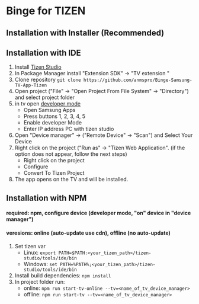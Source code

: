 # Binge for TIZEN

## Installation with Installer (Recommended)

## Installation with IDE

1. Install [Tizen Studio](https://developer.tizen.org/development/tizen-studio/download)
2. In Package Manager install "Extension SDK" -> "TV extension <version>"
3. Clone repository `git clone https://github.com/anmspro/Binge-Samsung-TV-App-Tizen`
4. Open project ("File" -> "Open Project From File System" -> "Directory") and select project folder
5. in tv open [developer mode](https://developer.samsung.com/smarttv/develop/getting-started/using-sdk/tv-device.html)
   - Open Samsung Apps
   - Press buttons 1, 2, 3, 4, 5
   - Enable developer Mode
   - Enter IP address PC with tizen studio
6. Open "Device manager" -> ("Remote Device" -> "Scan") and Select Your Device
7. Right click on the project ("Run as" -> "Tizen Web Application". (if the option does not appear, follow the next
   steps)
   - Right click on the project
   - Configure
   - Convert To Tizen Project
8. The app opens on the TV and will be installed.

## Installation with NPM

#### required: npm, configure device (developer mode, "on" device in "device manager")

#### veresions: online (auto-update use cdn), offline (no auto-update)

1. Set tizen var
   - Linux: `export PATH=$PATH:<your_tizen_path>/tizen-studio/tools/ide/bin`
   - Windows: `set PATH=%PATH%;<your_tizen_path>/tizen-studio/tools/ide/bin`
2. Install build dependencies: `npm install`
3. In project folder run:
   - online: `npm run start-tv-online --tv=<name_of_tv_device_manager>`
   - offline: `npm run start-tv --tv=<name_of_tv_device_manager>`
